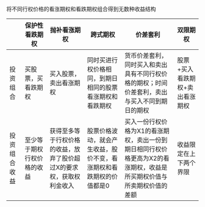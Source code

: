 将不同行权价格的看涨期权和看跌期权组合得到无数种收益结构


|              | 保护性看跌期权             | 抛补看涨期权                                                        | 跨式期权                                                            | 价差套利                                                                                                             | 双限期权                       |
| ------------ | -------------------------- | ------------------------------------------------------------------- | ------------------------------------------------------------------- | -------------------------------------------------------------------------------------------------------------------- | ------------------------------ |
| 投资组合     | 买股票，买看跌期权         | 买入股票，卖出看涨期权                                              | 同时买进行权价格相同，到期日相同的股票看涨期权和看跌期权            | 货币价差套利，同时买入和卖出具有不同行权价格的期权；时间价差套利，卖出与买入不同到期日的期权                         | 股票+买入看跌期权+卖出看涨期权 |
| 投资组合收益 | 至少等于期权行权价格的收益 | 获得至多等于行权价格的收益，放弃了股价超过X的要求权，获取权利金收入 | 股票价格波动，就会产生收益，股价不变，看涨期权和看跌期权的价值都是0 | 买入一份行权价格为X1的看涨期权，卖出一份到期日相同行权价格更高为X2的看涨期权，收益是所买期权价值与所卖期权价值的差额 | 收益限定在上下两个界限                               |
